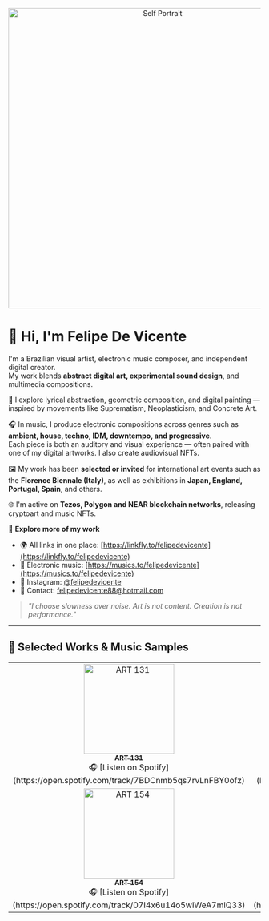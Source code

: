 <p align="center">
  <a href="https://postimg.cc/XGR5dS7J" target="_blank" rel="noopener noreferrer">
    <img src="https://i.postimg.cc/XGR5dS7J/Self-Portrait-1.jpg" width="600" alt="Self Portrait"/>
  </a>
</p>

# 👋 Hi, I'm Felipe De Vicente

I'm a Brazilian visual artist, electronic music composer, and independent digital creator.  
My work blends **abstract digital art, experimental sound design**, and multimedia compositions.

🎨 I explore lyrical abstraction, geometric composition, and digital painting — inspired by movements like Suprematism, Neoplasticism, and Concrete Art.

🎧 In music, I produce electronic compositions across genres such as **ambient, house, techno, IDM, downtempo, and progressive**.  
Each piece is both an auditory and visual experience — often paired with one of my digital artworks. I also create audiovisual NFTs.

🖼️ My work has been **selected or invited** for international art events such as the **Florence Biennale (Italy)**, as well as exhibitions in **Japan, England, Portugal, Spain**, and others.

🌐 I'm active on **Tezos, Polygon and NEAR blockchain networks**, releasing cryptoart and music NFTs.

🔗 **Explore more of my work**  
- 🌍 All links in one place: [https://linkfly.to/felipedevicente](https://linkfly.to/felipedevicente)  
- 🎵 Electronic music: [https://musics.to/felipedevicente](https://musics.to/felipedevicente)  
- 📸 Instagram: [@felipedevicente](https://instagram.com/felipedevicente)  
- 📩 Contact: felipedevicente88@hotmail.com  

> *"I choose slowness over noise. Art is not content. Creation is not performance."*

---

## 🎨 Selected Works & Music Samples

<table>
  <tr>
    <td align="center">
      <a href="https://felipedevicente.lojaintegrada.com.br/obra-de-arte-art-131" target="_blank" rel="noopener noreferrer">
        <img src="https://i.postimg.cc/K3TnHcsB/ART-131.jpg" width="180" alt="ART 131"/><br/>
        <sub><strong>ART 131</strong></sub>
      </a><br/>
      🎧 [Listen on Spotify](https://open.spotify.com/track/7BDCnmb5qs7rvLnFBY0ofz)
    </td>
    <td align="center">
      <a href="https://felipedevicente.lojaintegrada.com.br/obra-de-arte-art-134" target="_blank" rel="noopener noreferrer">
        <img src="https://i.postimg.cc/V50B64Lv/ART-134.jpg" width="180" alt="ART 134"/><br/>
        <sub><strong>ART 134</strong></sub>
      </a><br/>
      🎧 [Listen on Spotify](https://open.spotify.com/track/3ybOwTSfb6sZ8ldt0auC9O)
    </td>
    <td align="center">
      <a href="https://felipedevicente.lojaintegrada.com.br/obra-de-arte-art-136" target="_blank" rel="noopener noreferrer">
        <img src="https://i.postimg.cc/FYNjT4bk/ART-136.jpg" width="180" alt="ART 136"/><br/>
        <sub><strong>ART 136</strong></sub>
      </a><br/>
      🎧 [Listen on Spotify](https://open.spotify.com/track/0cA0wYxheiBkEJAdAzaNSS)
    </td>
    <td align="center">
      <a href="https://felipedevicente.lojaintegrada.com.br/obra-de-arte-art-146" target="_blank" rel="noopener noreferrer">
        <img src="https://i.postimg.cc/6ydrV3ZN/ART-146.jpg" width="180" alt="ART 146"/><br/>
        <sub><strong>ART 146</strong></sub>
      </a><br/>
      🎧 [Listen on Spotify](https://open.spotify.com/track/1E882GAeT5L78lbth6DoFm)
    </td>
    <td align="center">
      <a href="https://felipedevicente.lojaintegrada.com.br/obra-de-arte-art-153" target="_blank" rel="noopener noreferrer">
        <img src="https://i.postimg.cc/2VpdBvVw/ART-153.jpg" width="180" alt="ART 153"/><br/>
        <sub><strong>ART 153</strong></sub>
      </a><br/>
      🎧 [Listen on Spotify](https://open.spotify.com/track/57Ulv9j5OdcwKfNPS5wmUF)
    </td>
  </tr>
  <tr>
    <td align="center">
      <a href="https://felipedevicente.lojaintegrada.com.br/obra-de-arte-art-154" target="_blank" rel="noopener noreferrer">
        <img src="https://i.postimg.cc/NKDRVzbJ/ART-154.jpg" width="180" alt="ART 154"/><br/>
        <sub><strong>ART 154</strong></sub>
      </a><br/>
      🎧 [Listen on Spotify](https://open.spotify.com/track/07I4x6u14o5wlWeA7mlQ33)
    </td>
    <td align="center">
      <a href="https://felipedevicente.lojaintegrada.com.br/obra-de-arte-art-155" target="_blank" rel="noopener noreferrer">
        <img src="https://i.postimg.cc/fttXVTsp/ART-155.jpg" width="180" alt="ART 155"/><br/>
        <sub><strong>ART 155</strong></sub>
      </a><br/>
      🎧 [Listen on Spotify](https://open.spotify.com/track/0B0bxsbomrPwoJH7w2Ky7o)
    </td>
    <td align="center">
      <a href="https://felipedevicente.lojaintegrada.com.br/obra-de-arte-art-172" target="_blank" rel="noopener noreferrer">
        <img src="https://i.postimg.cc/v1Sf8xJ5/ART-173.jpg" width="180" alt="ART 173"/><br/>
        <sub><strong>ART 173</strong></sub>
      </a><br/>
      🎧 [Listen on Spotify](https://open.spotify.com/track/6wTxkhLFa9nMlJLec5NTNZ)
    </td>
    <td align="center">
      <a href="https://felipedevicente.lojaintegrada.com.br/obra-de-arte-art-174" target="_blank" rel="noopener noreferrer">
        <img src="https://i.postimg.cc/d70GKjxq/ART-174.jpg" width="180" alt="ART 174"/><br/>
        <sub><strong>ART 174</strong></sub>
      </a><br/>
      🎧 [Listen on Spotify](https://open.spotify.com/track/3Lt3jZWINViUuPWY2daypN)
    </td>
  </tr>
</table>
